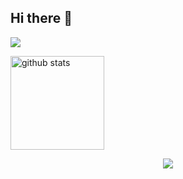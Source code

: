 ## Hi there 👋
![](https://github-profile-summary-cards.vercel.app/api/cards/profile-details?username=a-urabayashi&theme=2077)

<img alt="github stats" height="150px" src="https://github-readme-stats.vercel.app/api?username=a-urabayashi&count_private=true&show_icons=true&show_icons=true&theme=tokyonight" />
<p align="center">
  <a href="https://skillicons.dev">
    <img src="https://skillicons.dev/icons?i=git,django,docker,python,typescript,javascript" />
  </a>
</p>
<!--
**a-urabayashi/a-urabayashi** is a ✨ _special_ ✨ repository because its `README.md` (this file) appears on your GitHub profile.

Here are some ideas to get you started:

- 🔭 I’m currently working on ...
- 🌱 I’m currently learning ...
- 👯 I’m looking to collaborate on ...
- 🤔 I’m looking for help with ...
- 💬 Ask me about ...
- 📫 How to reach me: ...
- 😄 Pronouns: ...
- ⚡ Fun fact: ...
-->
